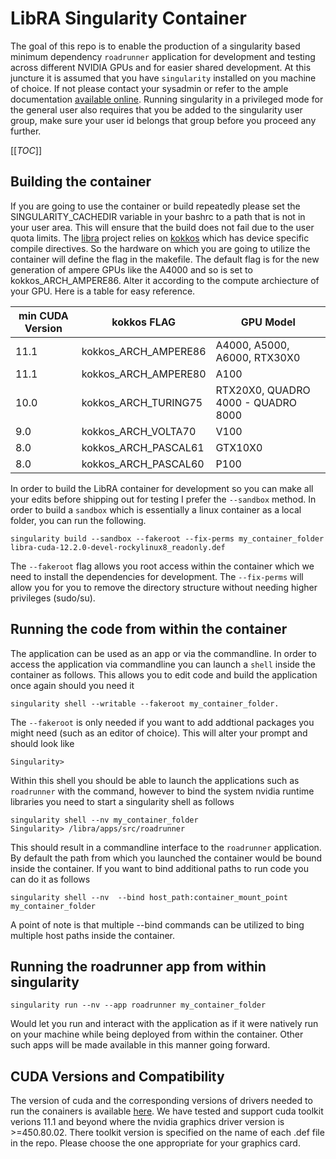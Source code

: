 # LibRA Singularity Container

The goal of this repo is to enable the production of a singularity based minimum dependency `roadrunner` application for development and testing across different NVIDIA GPUs and for easier shared development. At this juncture it is assumed that you have `singularity` installed on you machine of choice. If not please contact your sysadmin or refer to the ample documentation [available online](https://docs.sylabs.io/guides/3.11/user-guide/index.html). Running singularity in a privileged mode for the general user also requires that you be added to the singularity user group, make sure your user id belongs that group before you proceed any further.

[[_TOC_]]

## Building the container
If you are going to use the container or build repeatedly please set the SINGULARITY_CACHEDIR variable in your bashrc to a path that is not in your user area. This will ensure that the build does not fail due to the user quota limits. The [libra](https://gitlab.nrao.edu/sbhatnag/libra) project relies on [kokkos](https://github.com/kokkos/kokkos/) which has device specific compile directives. So the hardware on which you are going to utilize the container will define the flag in the makefile. The default flag is for the new generation of ampere GPUs like the A4000 and so is set to kokkos_ARCH_AMPERE86. Alter it according to the compute archiecture of your GPU. Here is a table for easy reference.

|min CUDA Version|kokkos FLAG|GPU Model|
|--- |--- |--- |
|11.1|kokkos_ARCH_AMPERE86|A4000, A5000, A6000, RTX30X0|
|11.1|kokkos_ARCH_AMPERE80|A100|
|10.0|kokkos_ARCH_TURING75|RTX20X0, QUADRO 4000 - QUADRO 8000|
|9.0|kokkos_ARCH_VOLTA70|V100|
|8.0|kokkos_ARCH_PASCAL61|GTX10X0|
|8.0|kokkos_ARCH_PASCAL60|P100|

In order to build the LibRA container for development so you can make all your edits before shipping out for testing I prefer the `--sandbox` method. In order to build a `sandbox` which is essentially a linux container as a local folder, you can run the following.

```
singularity build --sandbox --fakeroot --fix-perms my_container_folder libra-cuda-12.2.0-devel-rockylinux8_readonly.def
```
The `--fakeroot` flag allows you root access within the container which we need to install the dependencies for development. The `--fix-perms` will allow you for you to remove the directory structure without needing higher privileges (sudo/su). 

## Running the code from within the container
The application can be used as an app or via the commandline. In order to access the application via commandline you can launch a `shell` inside the container as follows. This allows you to edit code and build the application once again should you need it
```
singularity shell --writable --fakeroot my_container_folder.
```

The `--fakeroot` is only needed if you want to add addtional packages you might need (such as an editor of choice). This will alter your prompt and should look like 
```
Singularity>
```

Within this shell you should be able to launch the applications such as `roadrunner` with the command, however to bind the system nvidia runtime libraries you need to start a singularity shell as follows
```
singularity shell --nv my_container_folder
Singularity> /libra/apps/src/roadrunner
```
This should result in a commandline interface to the `roadrunner` application. By default the path from which you launched the container would be bound inside the container. If you want to bind additional paths to run code you can do it as follows
```
singularity shell --nv  --bind host_path:container_mount_point my_container_folder
```
A point of note is that multiple --bind commands can be utilized to bing multiple host paths inside the container.

## Running the roadrunner app from within singularity
```
singularity run --nv --app roadrunner my_container_folder
```
Would let you run and interact with the application as if it were natively run on your machine while being deployed from within the container. Other such apps will be made available in this manner going forward.


## CUDA Versions and Compatibility

The version of cuda and the corresponding versions of drivers needed to run the conainers is available [here](https://docs.nvidia.com/cuda/cuda-toolkit-release-notes/index.html).
We have tested and support cuda toolkit verions 11.1 and beyond where the nvidia graphics driver version is >=450.80.02. There toolkit version is specified on the name of each .def file in the repo. Please choose the one appropriate for your graphics card.